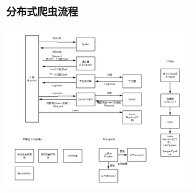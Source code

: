 # 分布式爬虫流程

![](https://github.com/maybehyc/huyc.github.io/blob/master/mybk/Python/images/分布式爬虫流程.png) <br>
